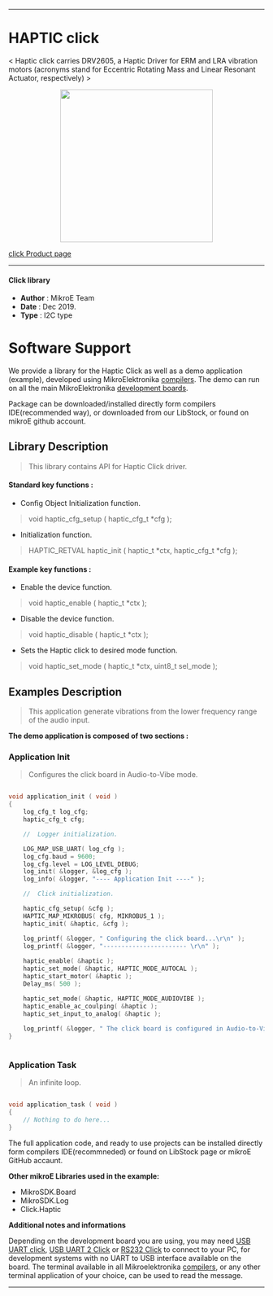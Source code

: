 

---
# HAPTIC click

< Haptic click carries DRV2605, a Haptic Driver for ERM and LRA vibration motors (acronyms stand for Eccentric Rotating Mass and Linear Resonant Actuator, respectively) >

<p align="center">
  <img src="https://download.mikroe.com/images/click_for_ide/haptic_click.png" height=300px>
</p>

[click Product page](https://www.mikroe.com/haptic-click)

---


#### Click library 

- **Author**        : MikroE Team
- **Date**          : Dec 2019.
- **Type**          : I2C type


# Software Support

We provide a library for the Haptic Click 
as well as a demo application (example), developed using MikroElektronika 
[compilers](https://shop.mikroe.com/compilers). 
The demo can run on all the main MikroElektronika [development boards](https://shop.mikroe.com/development-boards).

Package can be downloaded/installed directly form compilers IDE(recommended way), or downloaded from our LibStock, or found on mikroE github account. 

## Library Description

> This library contains API for Haptic Click driver.

#### Standard key functions :

- Config Object Initialization function.
> void haptic_cfg_setup ( haptic_cfg_t *cfg ); 
 
- Initialization function.
> HAPTIC_RETVAL haptic_init ( haptic_t *ctx, haptic_cfg_t *cfg );


#### Example key functions :

- Enable the device function.
> void haptic_enable (  haptic_t *ctx );
 
-  Disable the device function.
> void haptic_disable ( haptic_t *ctx );

- Sets the Haptic click to desired mode function.
> void haptic_set_mode ( haptic_t *ctx, uint8_t sel_mode );

## Examples Description

> This application generate vibrations from the lower frequency range of the audio input. 

**The demo application is composed of two sections :**

### Application Init 

> Configures the click board in Audio-to-Vibe mode.

```c

void application_init ( void )
{
    log_cfg_t log_cfg;
    haptic_cfg_t cfg;

    //  Logger initialization.

    LOG_MAP_USB_UART( log_cfg );
    log_cfg.baud = 9600;
    log_cfg.level = LOG_LEVEL_DEBUG;
    log_init( &logger, &log_cfg );
    log_info( &logger, "---- Application Init ----" );

    //  Click initialization.

    haptic_cfg_setup( &cfg );
    HAPTIC_MAP_MIKROBUS( cfg, MIKROBUS_1 );
    haptic_init( &haptic, &cfg );

    log_printf( &logger, " Configuring the click board...\r\n" );
    log_printf( &logger, "----------------------- \r\n" );
    
    haptic_enable( &haptic );
    haptic_set_mode( &haptic, HAPTIC_MODE_AUTOCAL );
    haptic_start_motor( &haptic );
    Delay_ms( 500 );

    haptic_set_mode( &haptic, HAPTIC_MODE_AUDIOVIBE );
    haptic_enable_ac_coulping( &haptic );
    haptic_set_input_to_analog( &haptic );
    
    log_printf( &logger, " The click board is configured in Audio-to-Vibe mode...\r\n" );
}
  
```

### Application Task

> An infinite loop.

```c

void application_task ( void )
{
    // Nothing to do here...
}  

```


The full application code, and ready to use projects can be  installed directly form compilers IDE(recommneded) or found on LibStock page or mikroE GitHub accaunt.

**Other mikroE Libraries used in the example:** 

- MikroSDK.Board
- MikroSDK.Log
- Click.Haptic

**Additional notes and informations**

Depending on the development board you are using, you may need 
[USB UART click](https://shop.mikroe.com/usb-uart-click), 
[USB UART 2 Click](https://shop.mikroe.com/usb-uart-2-click) or 
[RS232 Click](https://shop.mikroe.com/rs232-click) to connect to your PC, for 
development systems with no UART to USB interface available on the board. The 
terminal available in all Mikroelektronika 
[compilers](https://shop.mikroe.com/compilers), or any other terminal application 
of your choice, can be used to read the message.



---
